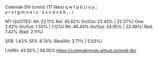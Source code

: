 Colemak-DH (cmini) (17 likes)
  q w f p b  j l u y ;  
  a r s t g  m n e i o '
  z x c d v  k h , . /  

MT-QUOTES:
  Alt: 22.11%
  Rol: 45.82%   (In/Out: 23.45% | 22.37%)
  One:  2.62%   (In/Out:  1.50% |  1.12%)
  Rtl: 48.44%   (In/Out: 24.95% | 23.48%)
  Red:  7.42%   (Bad:     2.11%)

  SFB: 1.42%
  SFS: 8.74%    (Red/Alt: 3.71% | 5.03%)

  LH/RH: 43.95% | 56.05%
  https://colemakmods.github.io/mod-dh/
  